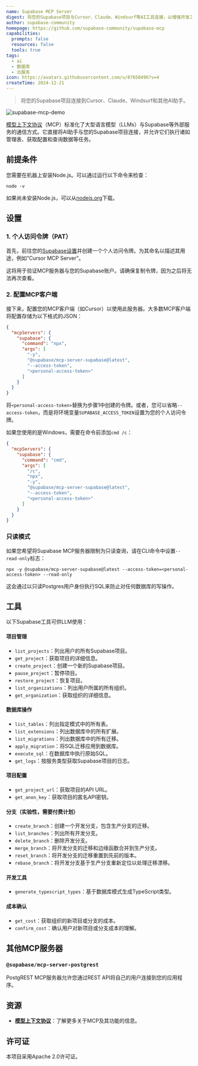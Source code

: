 ```yaml
---
name: Supabase MCP Server
digest: 将您的Supabase项目与Cursor、Claude、Windsurf等AI工具连接，以增强开发工作流程。此集成可实现无缝数据访问和交互，通过在数据库环境中直接利用AI功能来提升生产力。
author: supabase-community
homepage: https://github.com/supabase-community/supabase-mcp
capabilities:
  prompts: false
  resources: false
  tools: true
tags:
  - ai
  - 数据库
  - 云服务
icon: https://avatars.githubusercontent.com/u/87650496?v=4
createTime: 2024-12-21
---
```

> 将您的Supabase项目连接到Cursor、Claude、Windsurf和其他AI助手。

![supabase-mcp-demo](https://static.claudemcp.com/servers/supabase-community/supabase-mcp/supabase-community-supabase-mcp-24a1d57e.jpg)

[模型上下文协议](https://modelcontextprotocol.io/introduction)（MCP）标准化了大型语言模型（LLMs）与Supabase等外部服务的通信方式。它直接将AI助手与您的Supabase项目连接，并允许它们执行诸如管理表、获取配置和查询数据等任务。

## 前提条件

您需要在机器上安装Node.js。可以通过运行以下命令来检查：

```shell
node -v
```

如果尚未安装Node.js，可以从[nodejs.org](https://nodejs.org/)下载。

## 设置

### 1. 个人访问令牌（PAT）

首先，前往您的[Supabase设置](https://supabase.com/dashboard/account/tokens)并创建一个个人访问令牌。为其命名以描述其用途，例如“Cursor MCP Server”。

这将用于验证MCP服务器与您的Supabase账户。请确保复制令牌，因为之后将无法再次查看。

### 2. 配置MCP客户端

接下来，配置您的MCP客户端（如Cursor）以使用此服务器。大多数MCP客户端将配置存储为以下格式的JSON：

```json
{
  "mcpServers": {
    "supabase": {
      "command": "npx",
      "args": [
        "-y",
        "@supabase/mcp-server-supabase@latest",
        "--access-token",
        "<personal-access-token>"
      ]
    }
  }
}
```

将`<personal-access-token>`替换为步骤1中创建的令牌。或者，您可以省略`--access-token`，而是将环境变量`SUPABASE_ACCESS_TOKEN`设置为您的个人访问令牌。

如果您使用的是Windows，需要在命令前添加`cmd /c`：

```json
{
  "mcpServers": {
    "supabase": {
      "command": "cmd",
      "args": [
        "/c",
        "npx",
        "-y",
        "@supabase/mcp-server-supabase@latest",
        "--access-token",
        "<personal-access-token>"
      ]
    }
  }
}
```

### 只读模式

如果您希望将Supabase MCP服务器限制为只读查询，请在CLI命令中设置`--read-only`标志：

```shell
npx -y @supabase/mcp-server-supabase@latest --access-token=<personal-access-token> --read-only
```

这会通过以只读Postgres用户身份执行SQL来防止对任何数据库的写操作。

## 工具

以下Supabase工具可供LLM使用：

#### 项目管理

- `list_projects`：列出用户的所有Supabase项目。
- `get_project`：获取项目的详细信息。
- `create_project`：创建一个新的Supabase项目。
- `pause_project`：暂停项目。
- `restore_project`：恢复项目。
- `list_organizations`：列出用户所属的所有组织。
- `get_organization`：获取组织的详细信息。

#### 数据库操作

- `list_tables`：列出指定模式中的所有表。
- `list_extensions`：列出数据库中的所有扩展。
- `list_migrations`：列出数据库中的所有迁移。
- `apply_migration`：将SQL迁移应用到数据库。
- `execute_sql`：在数据库中执行原始SQL。
- `get_logs`：按服务类型获取Supabase项目的日志。

#### 项目配置

- `get_project_url`：获取项目的API URL。
- `get_anon_key`：获取项目的匿名API密钥。

#### 分支（实验性，需要付费计划）

- `create_branch`：创建一个开发分支，包含生产分支的迁移。
- `list_branches`：列出所有开发分支。
- `delete_branch`：删除开发分支。
- `merge_branch`：将开发分支的迁移和边缘函数合并到生产分支。
- `reset_branch`：将开发分支的迁移重置到先前的版本。
- `rebase_branch`：将开发分支基于生产分支重新定位以处理迁移漂移。

#### 开发工具

- `generate_typescript_types`：基于数据库模式生成TypeScript类型。

#### 成本确认

- `get_cost`：获取组织的新项目或分支的成本。
- `confirm_cost`：确认用户对新项目或分支成本的理解。

## 其他MCP服务器

### `@supabase/mcp-server-postgrest`

PostgREST MCP服务器允许您通过REST API将自己的用户连接到您的应用程序。

## 资源

- [**模型上下文协议**](https://modelcontextprotocol.io/introduction)：了解更多关于MCP及其功能的信息。

## 许可证

本项目采用Apache 2.0许可证。